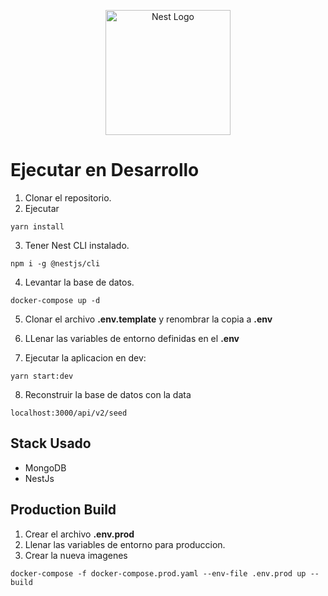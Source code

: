 <p align="center">
  <a href="http://nestjs.com/" target="blank"><img src="https://nestjs.com/img/logo-small.svg" width="200" alt="Nest Logo" /></a>
</p>

# Ejecutar en Desarrollo

1. Clonar el repositorio.
2. Ejecutar
```
yarn install
```
3. Tener Nest CLI instalado.
```
npm i -g @nestjs/cli
```
4. Levantar la base de datos.
```
docker-compose up -d
```
5. Clonar el archivo __.env.template__ y renombrar la copia a __.env__

6. LLenar las variables de entorno definidas en el __.env__

7. Ejecutar la aplicacion en dev:
```
yarn start:dev
```

8. Reconstruir la base de datos con la data
```
localhost:3000/api/v2/seed
```

## Stack Usado
* MongoDB
* NestJs

## Production Build

1. Crear el archivo __.env.prod__
2. Llenar las variables de entorno para produccion.
3. Crear la nueva imagenes
```
docker-compose -f docker-compose.prod.yaml --env-file .env.prod up --build
```